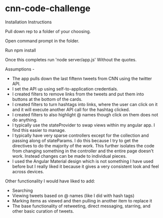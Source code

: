 # cnn-code-challenge

Installation Instructions

Pull down rep to a folder of your choosing.

Open command prompt in the folder.

Run npm install

Once this completes run 'node server/app.js' 
Without the quotes.

Assumptions - 
- The app pulls down the last fiftenn tweets from CNN using the twitter API. 
- I set the API up using self-to-application credentials.
- I created filters to remove links from the tweets and put them into buttons at the bottom of the cards. 
- I created filters to turn hashtags into links, where the user can click on it and it will execute another API call for the hashtag clicked.
- I created filters to also highlight @ names though click on them does not do anything.
- I typically use the stateProvider to swap views within my angular app. I find this easier to manage.
- I typically have very sparse controllers except for the collection and passing along of stateParams. I do this because I try to get the directives to do the majority of the work. This further isolates the code from changing something in the controller and the entire page doesn't work. Instead changes can be made to individual pieces.
- I used the Angular Material design which is not something I have used before but I really liked it because it gives a very consistent look and feel across devices.

Other functionality I would have liked to add:
- Searching
- Viewing tweets based on @ names (like I did with hash tags)
- Marking items as viewed and then pulling in another item to replace it
- The base functionality of retweeting, direct messaging, starring, and other basic curation of tweets.
